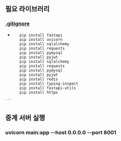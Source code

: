 ## 필요 라이브러리 
### [.gitignore](../../AI/.idea/.gitignore)

-    ```
        pip install fastapi
        pip install uvicorn
        pip install sqlalchemy
        pip install requests
        pip install pymysql
        pip install pyjwt
        pip install sqlalchemy
        pip install requests
        pip install pymysql
        pip install pyjwt
        pip install redis
        pip install typing-inspect
        pip install fastapi-utils
        pip install httpx
    ```

## 중계 서버 실행
### uvicorn main:app --host 0.0.0.0 --port 8001
